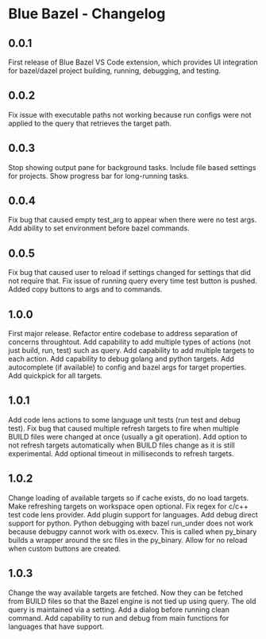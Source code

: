 # Blue Bazel - Changelog

## 0.0.1

First release of Blue Bazel VS Code extension, which provides UI integration for bazel/dazel project building, running, debugging, and testing.

## 0.0.2

Fix issue with executable paths not working because run configs were not applied to the query that retrieves the target path.

## 0.0.3

Stop showing output pane for background tasks. Include file based settings for projects. Show progress bar for long-running tasks.

## 0.0.4

Fix bug that caused empty test_arg to appear when there were no test args. Add ability to set environment before bazel commands.

## 0.0.5

Fix bug that caused user to reload if settings changed for settings that did not require that.
Fix issue of running query every time test button is pushed.
Added copy buttons to args and to commands.

## 1.0.0

First major release.
Refactor entire codebase to address separation of concerns throughtout.
Add capability to add multiple types of actions (not just build, run, test) such as query.
Add capability to add multiple targets to each action.
Add capability to debug golang and python targets.
Add autocomplete (if available) to config and bazel args for target properties.
Add quickpick for all targets.

## 1.0.1

Add code lens actions to some language unit tests (run test and debug test).
Fix bug that caused multiple refresh targets to fire when multiple BUILD files were changed at once (usually a git operation).
Add option to not refresh targets automatically when BUILD files change as it is still experimental.
Add optional timeout in milliseconds to refresh targets.

## 1.0.2

Change loading of available targets so if cache exists, do no load targets.
Make refreshing targets on workspace open optional.
Fix regex for c/c++ test code lens provider.
Add plugin support for languages.
Add debug direct support for python.
Python debugging with bazel run_under does not work because debugpy cannot work with os.execv. This is called when py_binary builds a wrapper around the src files in the py_binary.
Allow for no reload when custom buttons are created.

## 1.0.3

Change the way available targets are fetched. Now they can be fetched from BUILD files so that the Bazel engine is not tied up using query. The old query is maintained via a setting.
Add a dialog before running clean command.
Add capability to run and debug from main functions for languages that have support.
